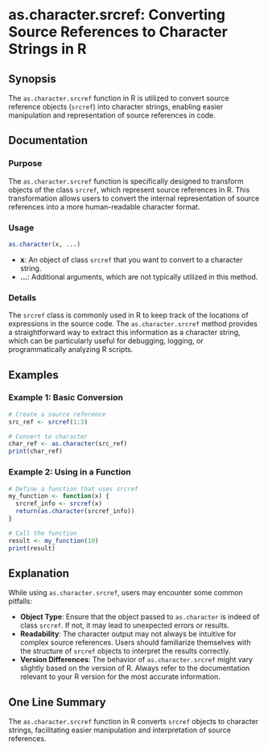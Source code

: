 <!--
Meta Description: # as.character.srcref: Converting Source References to Character Strings in R ## Synopsis The `as.character.srcref` function in R is utilized to conve...
Meta Keywords: character, srcref, source, function, references
-->

# as.character.srcref: Converting Source References to Character Strings in R

## Synopsis
The `as.character.srcref` function in R is utilized to convert source reference objects (`srcref`) into character strings, enabling easier manipulation and representation of source references in code.

## Documentation
### Purpose
The `as.character.srcref` function is specifically designed to transform objects of the class `srcref`, which represent source references in R. This transformation allows users to convert the internal representation of source references into a more human-readable character format.

### Usage
```R
as.character(x, ...)
```
- **x**: An object of class `srcref` that you want to convert to a character string.
- **...**: Additional arguments, which are not typically utilized in this method.

### Details
The `srcref` class is commonly used in R to keep track of the locations of expressions in the source code. The `as.character.srcref` method provides a straightforward way to extract this information as a character string, which can be particularly useful for debugging, logging, or programmatically analyzing R scripts.

## Examples
### Example 1: Basic Conversion
```R
# Create a source reference
src_ref <- srcref(1:3)

# Convert to character
char_ref <- as.character(src_ref)
print(char_ref)
```

### Example 2: Using in a Function
```R
# Define a function that uses srcref
my_function <- function(x) {
  srcref_info <- srcref(x)
  return(as.character(srcref_info))
}

# Call the function
result <- my_function(10)
print(result)
```

## Explanation
While using `as.character.srcref`, users may encounter some common pitfalls:
- **Object Type**: Ensure that the object passed to `as.character` is indeed of class `srcref`. If not, it may lead to unexpected errors or results.
- **Readability**: The character output may not always be intuitive for complex source references. Users should familiarize themselves with the structure of `srcref` objects to interpret the results correctly.
- **Version Differences**: The behavior of `as.character.srcref` might vary slightly based on the version of R. Always refer to the documentation relevant to your R version for the most accurate information.

## One Line Summary
The `as.character.srcref` function in R converts `srcref` objects to character strings, facilitating easier manipulation and interpretation of source references.
